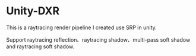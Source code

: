 # Unity-DXR
This is a raytracing render pipeline I created use SRP in unity. 

Support raytracing reflection、raytracing shadow、multi-pass soft shadow and raytracing soft shadow.
